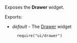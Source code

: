 Exposes the **Drawer** widget.

Exports:

- *default* - The [Drawer](/api-reference/10%20UI%20Widgets/dxDrawer '/Documentation/ApiReference/UI_Widgets/dxDrawer/') widget

        require("ui/drawer")
